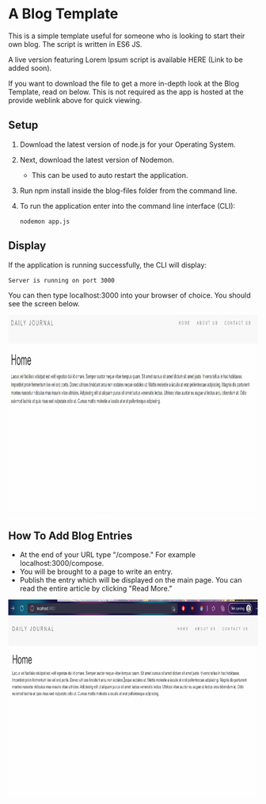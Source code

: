 # A Blog Template
This is a simple template useful for someone who is looking to start their own blog. The script is written in ES6 JS.

A live version featuring Lorem Ipsum script is available HERE (Link to be added soon).

If you want to download the file to get a more in-depth look at the Blog Template, read on below. This is not required as the app is hosted at the provide weblink above for quick viewing.

## Setup
1. Download the latest version of node.js for your Operating System.
2. Next, download the latest version of Nodemon.
    * This can be used to auto restart the application.
3. Run npm install inside the blog-files folder from the command line.
4. To run the application enter into the command line interface (CLI):

    ```
    nodemon app.js
    ```
## Display
If the application is running successfully, the CLI will display:
```bash
Server is running on port 3000
```

You can then type localhost:3000 into your browser of choice. You should see the screen below.
<p align="center"><img src="images/blog_home.png" width="600" height="400"></p>

## How To Add Blog Entries
* At the end of your URL type "/compose." For example localhost:3000/compose.
* You will be brought to a page to write an entry.
* Publish the entry which will be displayed on the main page. You can read the entire article by clicking "Read More."

<p align="center"><img src="images/blog_compose.gif" width="600" height="400"></p>
